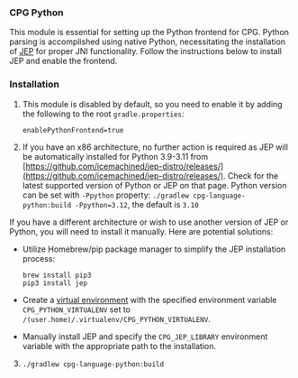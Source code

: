 ### CPG Python

This module is essential for setting up the Python frontend for CPG. 
Python parsing is accomplished using native Python, necessitating the installation of [JEP](https://github.com/ninia/jep) for proper JNI functionality. Follow the instructions below to install JEP and enable the frontend.

### Installation

1. This module is disabled by default, so you need to enable it by adding the following to the root `gradle.properties`:

    ```plaintext
    enablePythonFrontend=true
    ```

2. If you have an x86 architecture, no further action is required as JEP will be automatically installed for Python 3.9-3.11 
from [https://github.com/icemachined/jep-distro/releases/](https://github.com/icemachined/jep-distro/releases/).
Check for the latest supported version of Python or JEP on that page. Python version can be set with `-Ppython` property:
`./gradlew cpg-language-python:build -Ppython=3.12`, the default is `3.10`

If you have a different architecture or wish to use another version of JEP or Python, you will need to install it manually. Here are potential solutions:
- Utilize Homebrew/pip package manager to simplify the JEP installation process:

    ```plaintext
    brew install pip3
    pip3 install jep
    ```
  
- Create a [virtual environment](https://docs.python.org/3/library/venv.html) with the specified environment variable `CPG_PYTHON_VIRTUALENV` 
set to `/(user.home)/.virtualenv/CPG_PYTHON_VIRTUALENV`.
- Manually install JEP and specify the `CPG_JEP_LIBRARY` environment variable with the appropriate path to the installation.

3. `./gradlew cpg-language-python:build`